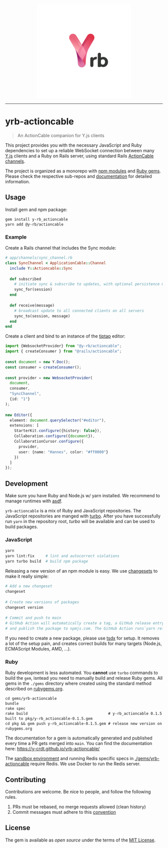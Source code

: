 <p align="center">
  <img alt="Yrb" src="./docs/assets/logo.png" width="300" />
</p>

---

# yrb-actioncable

> An ActionCable companion for Y.js clients

This project provides you with the necessary JavaScript and Ruby dependencies to
set up a reliable WebSocket connection between many
[Y.js](https://github.com/yjs/yjs) clients and a Ruby on Rails server, using
standard Rails [ActionCable](https://guides.rubyonrails.org/action_cable_overview.html)
[channels](https://guides.rubyonrails.org/action_cable_overview.html#terminology-channels).

The project is organized as a monorepo with [npm modules](./packages) and
[Ruby gems](./gems). Please check the respective sub-repos and
[documentation](https://y-crdt.github.io/yrb-actioncable/) for detailed
information. 

## Usage

Install gem and npm package:

```
gem install y-rb_actioncable
yarn add @y-rb/actioncable
```

### Example

Create a Rails channel that includes the Sync module:

```ruby
# app/channels/sync_channel.rb
class SyncChannel < ApplicationCable::Channel
  include Y::Actioncable::Sync

  def subscribed
    # initiate sync & subscribe to updates, with optional persistence mechanism
    sync_for(session)
  end

  def receive(message)
    # broadcast update to all connected clients on all servers
    sync_to(session, message)
  end
end
```

Create a client and bind to an instance of the [tiptap](https://tiptap.dev/)
editor:

```typescript
import {WebsocketProvider} from "@y-rb/actioncable";
import { createConsumer } from "@rails/actioncable";

const document = new Y.Doc();
const consumer = createConsumer();

const provider = new WebsocketProvider(
  document,
  consumer,
  "SyncChannel",
  {id: "1"}
);

new Editor({
  element: document.querySelector("#editor"),
  extensions: [
    StarterKit.configure({history: false}),
    Collaboration.configure({document}),
    CollaborationCursor.configure({
      provider,
      user: {name: "Hannes", color: "#ff0000"}
    })
  ]
});
```

## Development

Make sure you have Ruby and Node.js w/ yarn installed. We recommend to manage
runtimes with [asdf](https://asdf-vm.com/).

`yrb-actioncable` is a mix of Ruby and JavaScript repositories. The JavaScript
repositories are manged with [turbo](https://turbo.build/repo).
After you have successfully run `yarn` in the repository root, _turbo_ will be
available and can be used to build packages.

### JavaScript

```bash
yarn
yarn lint:fix     # lint and autocorrect violations
yarn turbo build  # build npm package
```

Releasing a new version of an npm module is easy. We use
[changesets](https://github.com/changesets/changesets/blob/main/docs/intro-to-using-changesets.md)
to make it really simple:

```bash
# Add a new changeset
changeset

# Create new versions of packages
changeset version

# Commit and push to main
# GitHub Action will automatically create a tag, a GitHub release entry, build
# and publish the package to npmjs.com. The GitHub Action runs`yarn release`.
```

If you need to create a new package, please use [tsdx](https://tsdx.io/) for
setup. It removes a lot of the setup pain, and creates correct builds for
many targets (Node.js, ECMAScript Modules, AMD, …).

### Ruby

Ruby development is less automated. You **cannot** use `turbo` commands to build
the `gem`, isntead you need to manually build and release Ruby gems. All gems
in the `./gems` directory where created using the standard method described on
[rubygems.org](https://guides.rubygems.org/make-your-own-gem/).

```
cd gems/yrb-actioncable
bundle
rake spec
rake build                                    # y-rb_actioncable 0.1.5 built to pkg/y-rb_actioncable-0.1.5.gem
cd pkg && gem push y-rb_actioncable-0.1.5.gem # release new version on rubygems.org
```

The documentation for a gem is automatically generated and published every time
a PR gets merged into `main`. You can find the documentation here:
https://y-crdt.github.io/yrb-actioncable/

The [sandbox environment](./examples/collaborative-text-editor) and running
Redis specific specs in [./gems/yrb-actioncable](./gems/yrb-actioncable) require
Redis. We use Docker to run the Redis server.

## Contributing

Contributions are welcome. Be nice to people, and follow the following rules.

1. PRs must be rebased, no merge requests allowed (clean history)
2. Commit messages must adhere to this [convention](https://github.com/angular/angular/blob/main/CONTRIBUTING.md#commit)

## License

The gem is available as *open source* under the terms of the
[MIT License](https://opensource.org/licenses/MIT).
